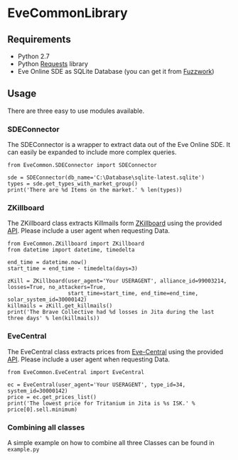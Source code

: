 # EveCommonLibrary #

## Requirements ##

* Python 2.7
* Python [Requests](http://docs.python-requests.org/en/latest/) library
* Eve Online SDE as SQLite Database (you can get it from [Fuzzwork](https://www.fuzzwork.co.uk/dump/sqlite-latest.sqlite.bz2))

## Usage ##

There are three easy to use modules available.

### SDEConnector ###

The SDEConnector is a wrapper to extract data out of the Eve Online SDE.
It can easily be expanded to include more complex queries.
```
from EveCommon.SDEConnector import SDEConnector

sde = SDEConnector(db_name='C:\Database\sqlite-latest.sqlite')
types = sde.get_types_with_market_group()
print('There are %d Items on the market.' % len(types))
```

### ZKillboard ###

The ZKillboard class extracts Killmails form [ZKillboard](https://zkillboard.com/) using the provided [API](https://neweden-dev.com/ZKillboard_API). Please include a user agent when requesting Data.

```
from EveCommon.ZKillboard import ZKillboard
from datetime import datetime, timedelta

end_time = datetime.now()
start_time = end_time - timedelta(days=3)

zKill = ZKillboard(user_agent='Your USERAGENT', alliance_id=99003214, losses=True, no_attackers=True,
                   start_time=start_time, end_time=end_time, solar_system_id=30000142)
killmails = zKill.get_killmails()
print('The Brave Collective had %d losses in Jita during the last three days' % len(killmails))
```

### EveCentral ###

The EveCentral class extracts prices from [Eve-Central](https://eve-central.com/) using the provided [API](https://eve-central.com/home/develop.html). Please include a user agent when requesting Data.

```
from EveCommon.EveCentral import EveCentral

ec = EveCentral(user_agent='Your USERAGENT', type_id=34, system_id=30000142)
price = ec.get_prices_list()
print('The lowest price for Tritanium in Jita is %s ISK.' % price[0].sell.minimum)
```

### Combining all classes ###

A simple example on how to combine all three Classes can be found in `example.py`
